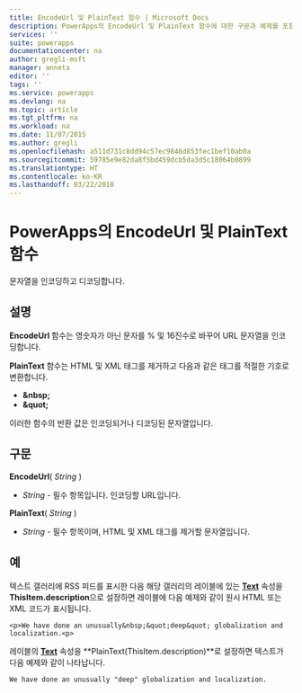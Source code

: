 ```yaml
---
title: EncodeUrl 및 PlainText 함수 | Microsoft Docs
description: PowerApps의 EncodeUrl 및 PlainText 함수에 대한 구문과 예제를 포함한 참조 정보
services: ''
suite: powerapps
documentationcenter: na
author: gregli-msft
manager: anneta
editor: ''
tags: ''
ms.service: powerapps
ms.devlang: na
ms.topic: article
ms.tgt_pltfrm: na
ms.workload: na
ms.date: 11/07/2015
ms.author: gregli
ms.openlocfilehash: a511d731c8dd94c57ec9846d853fec1bef10ab0a
ms.sourcegitcommit: 59785e9e82da8f5bd459dcb5da3d5c18064b0899
ms.translationtype: HT
ms.contentlocale: ko-KR
ms.lasthandoff: 03/22/2018
---
```

# <a name="encodeurl-and-plaintext-functions-in-powerapps"></a>PowerApps의 EncodeUrl 및 PlainText 함수
문자열을 인코딩하고 디코딩합니다.

## <a name="description"></a>설명
**EncodeUrl** 함수는 영숫자가 아닌 문자를 % 및 16진수로 바꾸어 URL 문자열을 인코딩합니다.  

**PlainText** 함수는 HTML 및 XML 태그를 제거하고 다음과 같은 태그를 적절한 기호로 변환합니다.

* **&amp;nbsp;**
* **&amp;quot;**

이러한 함수의 반환 값은 인코딩되거나 디코딩된 문자열입니다.   

## <a name="syntax"></a>구문
**EncodeUrl**( *String* )

* *String* - 필수 항목입니다.  인코딩할 URL입니다.

**PlainText**( *String* )

* *String* - 필수 항목이며, HTML 및 XML 태그를 제거할 문자열입니다.

## <a name="examples"></a>예
텍스트 갤러리에 RSS 피드를 표시한 다음 해당 갤러리의 레이블에 있는 **[Text](../controls/properties-core.md)** 속성을 **ThisItem.description**으로 설정하면 레이블에 다음 예제와 같이 원시 HTML 또는 XML 코드가 표시됩니다.

    <p>We have done an unusually&nbsp;&quot;deep&quot; globalization and localization.<p>

레이블의 **[Text](../controls/properties-core.md)** 속성을 **PlainText(ThisItem.description)**로 설정하면 텍스트가 다음 예제와 같이 나타납니다.

    We have done an unusually "deep" globalization and localization.
